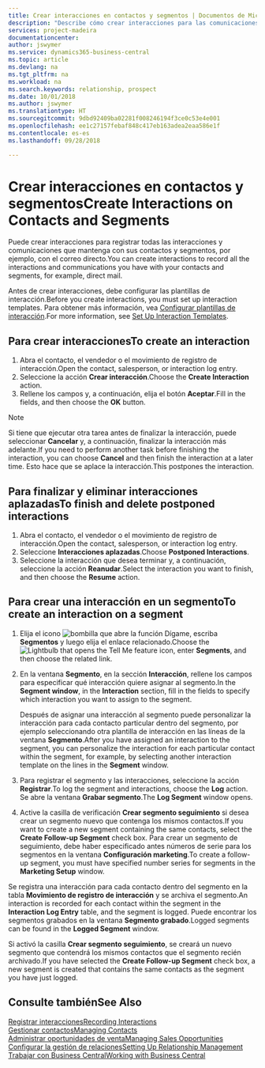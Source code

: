 ```yaml
---
title: Crear interacciones en contactos y segmentos | Documentos de Microsoft
description: "Describe cómo crear interacciones para las comunicaciones que mantenga con sus contactos y segmentos en Business Central, por ejemplo, con el correo directo."
services: project-madeira
documentationcenter: 
author: jswymer
ms.service: dynamics365-business-central
ms.topic: article
ms.devlang: na
ms.tgt_pltfrm: na
ms.workload: na
ms.search.keywords: relationship, prospect
ms.date: 10/01/2018
ms.author: jswymer
ms.translationtype: HT
ms.sourcegitcommit: 9dbd92409ba02281f008246194f3ce0c53e4e001
ms.openlocfilehash: ee1c27157febaf848c417eb163adea2eaa586e1f
ms.contentlocale: es-es
ms.lasthandoff: 09/28/2018

---
```

# <a name="create-interactions-on-contacts-and-segments"></a><span data-ttu-id="79453-103">Crear interacciones en contactos y segmentos</span><span class="sxs-lookup"><span data-stu-id="79453-103">Create Interactions on Contacts and Segments</span></span>
<span data-ttu-id="79453-104">Puede crear interacciones para registrar todas las interacciones y comunicaciones que mantenga con sus contactos y segmentos, por ejemplo, con el correo directo.</span><span class="sxs-lookup"><span data-stu-id="79453-104">You can create interactions to record all the interactions and communications you have with your contacts and segments, for example, direct mail.</span></span>

<span data-ttu-id="79453-105">Antes de crear interacciones, debe configurar las plantillas de interacción.</span><span class="sxs-lookup"><span data-stu-id="79453-105">Before you create interactions, you must set up interaction templates.</span></span> <span data-ttu-id="79453-106">Para obtener más información, vea [Configurar plantillas de interacción](marketing-interactions.md).</span><span class="sxs-lookup"><span data-stu-id="79453-106">For more information, see  [Set Up Interaction Templates](marketing-interactions.md).</span></span>

## <a name="to-create-an-interaction"></a><span data-ttu-id="79453-107">Para crear interacciones</span><span class="sxs-lookup"><span data-stu-id="79453-107">To create an interaction</span></span>
1. <span data-ttu-id="79453-108">Abra el contacto, el vendedor o el movimiento de registro de interacción.</span><span class="sxs-lookup"><span data-stu-id="79453-108">Open the contact, salesperson, or interaction log entry.</span></span>
2. <span data-ttu-id="79453-109">Seleccione la acción **Crear interacción**.</span><span class="sxs-lookup"><span data-stu-id="79453-109">Choose the **Create Interaction** action.</span></span>
3. <span data-ttu-id="79453-110">Rellene los campos y, a continuación, elija el botón **Aceptar**.</span><span class="sxs-lookup"><span data-stu-id="79453-110">Fill in the fields, and then choose the **OK** button.</span></span>

> [!NOTE]  
>   <span data-ttu-id="79453-111">Si tiene que ejecutar otra tarea antes de finalizar la interacción, puede seleccionar **Cancelar** y, a continuación, finalizar la interacción más adelante.</span><span class="sxs-lookup"><span data-stu-id="79453-111">If you need to perform another task before finishing the interaction, you can choose **Cancel** and then finish the interaction at a later time.</span></span> <span data-ttu-id="79453-112">Esto hace que se aplace la interacción.</span><span class="sxs-lookup"><span data-stu-id="79453-112">This postpones the interaction.</span></span>

## <a name="to-finish-and-delete-postponed-interactions"></a><span data-ttu-id="79453-113">Para finalizar y eliminar interacciones aplazadas</span><span class="sxs-lookup"><span data-stu-id="79453-113">To finish and delete postponed interactions</span></span>
1. <span data-ttu-id="79453-114">Abra el contacto, el vendedor o el movimiento de registro de interacción.</span><span class="sxs-lookup"><span data-stu-id="79453-114">Open the contact, salesperson, or interaction log entry.</span></span>
2. <span data-ttu-id="79453-115">Seleccione **Interacciones aplazadas**.</span><span class="sxs-lookup"><span data-stu-id="79453-115">Choose **Postponed Interactions**.</span></span>
3. <span data-ttu-id="79453-116">Seleccione la interacción que desea terminar y, a continuación, seleccione la acción **Reanudar**.</span><span class="sxs-lookup"><span data-stu-id="79453-116">Select the interaction you want to finish, and then choose the **Resume** action.</span></span>

## <a name="to-create-an-interaction-on-a-segment"></a><span data-ttu-id="79453-117">Para crear una interacción en un segmento</span><span class="sxs-lookup"><span data-stu-id="79453-117">To create an interaction on a segment</span></span>
1. <span data-ttu-id="79453-118">Elija el icono ![bombilla que abre la función Dígame](media/ui-search/search_small.png "Dígame que desea hacer"), escriba **Segmentos** y luego elija el enlace relacionado.</span><span class="sxs-lookup"><span data-stu-id="79453-118">Choose the ![Lightbulb that opens the Tell Me feature](media/ui-search/search_small.png "Tell me what you want to do") icon, enter **Segments**, and then choose the related link.</span></span>
2. <span data-ttu-id="79453-119">En la ventana **Segmento**, en la sección **Interacción**, rellene los campos para especificar qué interacción quiere asignar al segmento.</span><span class="sxs-lookup"><span data-stu-id="79453-119">In the **Segment window**, in the **Interaction** section, fill in the fields to specify which interaction you want to assign to the segment.</span></span>

    <span data-ttu-id="79453-120">Después de asignar una interacción al segmento puede personalizar la interacción para cada contacto particular dentro del segmento, por ejemplo seleccionando otra plantilla de interacción en las líneas de la ventana **Segmento**.</span><span class="sxs-lookup"><span data-stu-id="79453-120">After you have assigned an interaction to the segment, you can personalize the interaction for each particular contact within the segment, for example, by selecting another interaction template on the lines in the **Segment** window.</span></span>  
3. <span data-ttu-id="79453-121">Para registrar el segmento y las interacciones, seleccione la acción **Registrar**.</span><span class="sxs-lookup"><span data-stu-id="79453-121">To log the segment and interactions, choose the **Log** action.</span></span> <span data-ttu-id="79453-122">Se abre la ventana **Grabar segmento**.</span><span class="sxs-lookup"><span data-stu-id="79453-122">The **Log Segment** window opens.</span></span>
4. <span data-ttu-id="79453-123">Active la casilla de verificación **Crear segmento seguimiento** si desea crear un segmento nuevo que contenga los mismos contactos.</span><span class="sxs-lookup"><span data-stu-id="79453-123">If you want to create a new segment containing the same contacts, select the **Create Follow-up Segment** check box.</span></span> <span data-ttu-id="79453-124">Para crear un segmento de seguimiento, debe haber especificado antes números de serie para los segmentos en la ventana **Configuración marketing**.</span><span class="sxs-lookup"><span data-stu-id="79453-124">To create a follow-up segment, you must have specified number series for segments in the **Marketing Setup** window.</span></span>

<span data-ttu-id="79453-125">Se registra una interacción para cada contacto dentro del segmento en la tabla **Movimiento de registro de interacción** y se archiva el segmento.</span><span class="sxs-lookup"><span data-stu-id="79453-125">An interaction is recorded for each contact within the segment in the **Interaction Log Entry** table, and the segment is logged.</span></span> <span data-ttu-id="79453-126">Puede encontrar los segmentos grabados en la ventana **Segmento grabado**.</span><span class="sxs-lookup"><span data-stu-id="79453-126">Logged segments can be found in the **Logged Segment** window.</span></span>

<span data-ttu-id="79453-127">Si activó la casilla **Crear segmento seguimiento**, se creará un nuevo segmento que contendrá los mismos contactos que el segmento recién archivado.</span><span class="sxs-lookup"><span data-stu-id="79453-127">If you have selected the **Create Follow-up Segment** check box, a new segment is created that contains the same contacts as the segment you have just logged.</span></span>

## <a name="see-also"></a><span data-ttu-id="79453-128">Consulte también</span><span class="sxs-lookup"><span data-stu-id="79453-128">See Also</span></span>
[<span data-ttu-id="79453-129">Registrar interacciones</span><span class="sxs-lookup"><span data-stu-id="79453-129">Recording Interactions</span></span>](marketing-interactions.md)  
[<span data-ttu-id="79453-130">Gestionar contactos</span><span class="sxs-lookup"><span data-stu-id="79453-130">Managing Contacts</span></span>](marketing-contacts.md)  
[<span data-ttu-id="79453-131">Administrar oportunidades de venta</span><span class="sxs-lookup"><span data-stu-id="79453-131">Managing Sales Opportunities</span></span>](marketing-manage-sales-opportunities.md)  
[<span data-ttu-id="79453-132">Configurar la gestión de relaciones</span><span class="sxs-lookup"><span data-stu-id="79453-132">Setting Up Relationship Management</span></span>](marketing-setup-marketing.md)  
[<span data-ttu-id="79453-133">Trabajar con Business Central</span><span class="sxs-lookup"><span data-stu-id="79453-133">Working with Business Central</span></span>](ui-work-product.md)

